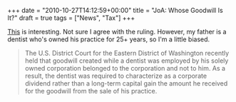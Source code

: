 +++
date = "2010-10-27T14:12:59+00:00"
title = "JoA: Whose Goodwill Is It?"
draft = true
tags = ["News", "Tax"]
+++

[This](http://www.journalofaccountancy.com/Issues/2010/Nov/Goodwill.htm) is interesting. Not sure I agree with the ruling. However, my father is a dentist who's owned his practice for 25+ years, so I'm a little biased.

> The U.S. District Court for the Eastern District of Washington recently held that goodwill created while a dentist was employed by his solely owned corporation belonged to the corporation and not to him. As a result, the dentist was required to characterize as a corporate dividend rather than a long-term capital gain the amount he received for the goodwill from the sale of his practice.